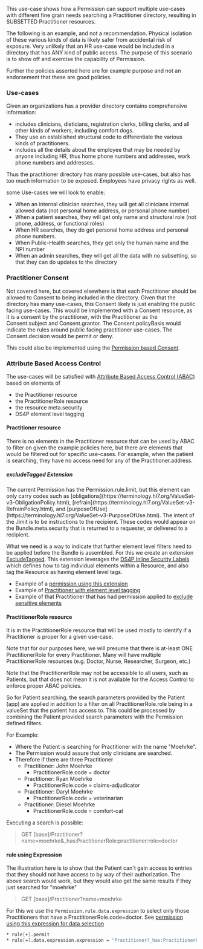 This use-case shows how a Permission can support multiple use-cases with different fine grain needs searching a Practitioner directory, resulting in SUBSETTED Practitioner resources. 

<div markdown="1" class="dragon">
The following is an example, and not a recommendation. Physical isolation of these various kinds of data is likely safer from accidental risk of exposure. Very unlikely that an HR use-case would be included in a directory that has ANY kind of public access. The purpose of this scenario is to show off and exercise the capability of Permission.

Further the policies asserted here are for example purpose and not an endorsement that these are good policies.
</div>

### Use-cases

Given an organizations has a provider directory contains comprehensive information:

- includes clinicians, dieticians, registration clerks, billing clerks, and all other kinds of workers, including comfort dogs.
- They use an established structural code to differentiate the various kinds of practitioners.
- includes all the details about the employee that may be needed by anyone including HR, thus home phone numbers and addresses, work phone numbers and addresses.

Thus the practitioner directory has many possible use-cases, but also has too much information to be exposed. Employees have privacy rights as well.

some Use-cases we will look to enable:

- When an internal clinician searches, they will get all clinicians internal allowed data (not personal home address, or personal phone number)
- When a patient searches, they will get only name and structural role (not phone, address, or functional roles)
- When HR searches, they do get personal home address and personal phone numbers.
- When Public-Health searches, they get only the human name and the NPI number
- When an admin searches, they will get all the data with no subsetting, so that they can do updates to the directory

### Practitioner Consent

Not covered here, but covered elsewhere is that each Practitioner should be allowed to Consent to being included in the directory. Given that the directory has many use-cases, this Consent likely is just enabling the public facing use-cases. This would be implemented with a Consent resource, as it is a consent by the practitioner, with the Practitioner as the Consent.subject and Consent.grantor. The Consent.policyBasis would indicate the rules around public facing practitioner use-cases. The Consent.decision would be permit or deny.

This could also be implemented using the [Permission based Consent](consent.html).

### Attribute Based Access Control

The use-cases will be satisfied with [Attribute Based Access Control (ABAC)](overriding.html) based on elements of

- the Practitioner resource
- the PractitionerRole resource
- the resource meta.security
- DS4P element level tagging

#### Practitioner resource

There is no elements in the Practitioner resource that can be used by ABAC to filter on given the example policies here, but there are elements that would be filtered out for specific use-cases. For example, when the patient is searching, they have no access need for any of the Practitioner.address.

##### excludeTagged Extension

<div markdown="1" class="stu-note">
The current Permission has the Permission.rule.limit, but this element can only carry codes such as [obligations](https://terminology.hl7.org/ValueSet-v3-ObligationPolicy.html), [refrain](https://terminology.hl7.org/ValueSet-v3-RefrainPolicy.html), and [purposeOfUse](https://terminology.hl7.org/ValueSet-v3-PurposeOfUse.html). The intent of the .limit is to be instructions to the recipient. These codes would appear on the Bundle.meta.security that is returned to a requester, or delivered to a recipient.

What we need is a way to indicate that further element level filters need to be applied before the Bundle is assembled. For this we create an extension [ExcludeTagged](StructureDefinition-dap.excludeTagged.html). This extension leverages the [DS4P Inline Security Labels]({{site.data.fhir.ds4p}}/inline_security_labels.html) which defines how to tag individual elements within a Resource, and also tag the Resource as having element level tags.

- Example of a [permission using this extension](Permission-ex-permission-exclude-location.html)
- Example of [Practitioner with element level tagging](Practitioner-ex-practitioner-sensitive.html)
- Example of that Practitioner that has had permission applied to [exclude sensitive elements](Practitioner-ex-practitioner-de-sensitive.html)

</div>

#### PractitionerRole resource

It is in the PractitionerRole resource that will be used mostly to identify if a Practitioner is proper for a given use-case.

Note that for our purposes here, we will presume that there is at-least ONE PractitionerRole for every Practitioner. Many will have multiple PractitionerRole resources (e.g. Doctor, Nurse, Researcher, Surgeon, etc.)

Note that the PractitionerRole may not be accessible to all users, such as Patients, but that does not mean it is not available for the Access Control to enforce proper ABAC policies.

So for Patient searching, the search parameters provided by the Patient (app) are applied in addition to a filter on all PractitionerRole.role being in a valueSet that the patient has access to. This could be processed by combining the Patient provided search parameters with the Permission defined filters.

For Example:

- Where the Patient is searching for Practitioner with the name "Moehrke".
- The Permission would assure that only clinicians are searched.
- Therefore if there are three Practitioner
  - Practitioner: John Moehrke
    - PractitionerRole.code = doctor
  - Practitioner: Ryan Moehrke
    - PractitionerRole.code = claims-adjudicator
  - Practitioner: Daryl Moehrke
    - PractitionerRole.code = veterinarian
  - Practitioner: Diesel Moehrke
    - PractitionerRole.code = comfort-cat

Executing a search is possible:

> GET [base]/Practitioner?name=moehrke&_has:PractitionerRole:practitioner:role=doctor

#### rule using Expression

The illustration here is to show that the Patient can't gain access to entries that they should not have access to by way of their authorization. The above search would work, but they would also get the same results if they just searched for "moehrke"

> GET [base]/Practitioner?name=moehrke

For this we use the `Permission.rule.data.expression` to select only those Practitioners that have a PractitionerRole.code=doctor. See [permission using this expression for data selection](Permission-ex-permission-exclude-location.html)

```fs
* rule[+].permit
* rule[=].data.expression.expression = "Practitioner?_has:PractitionerRole:practitioner:role=doctor"
```


